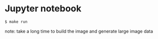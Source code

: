 # Jupyter notebook

```sh
$ make run
```

note: take a long time to build the image and generate large image data
